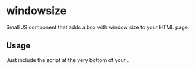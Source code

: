 # windowsize

Small JS component that adds a box with window size to your HTML page.

## Usage

Just include the script at the very bottom of your ~~~~<body>~~~~.

~~~~<script src="js/windowsize.js"></script>~~~~